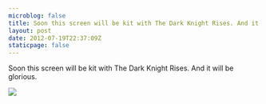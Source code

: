 ```yaml
---
microblog: false
title: Soon this screen will be kit with The Dark Knight Rises. And it will be glorious.
layout: post
date: 2012-07-19T22:37:09Z
staticpage: false
---
```


Soon this screen will be kit with The Dark Knight Rises. And it will be
glorious.

![](http://31.media.tumblr.com/tumblr_m7g29xp1ko1qzpdrho1_1280.jpg)
